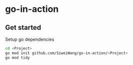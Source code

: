 # go-in-action


## Get started
Setup go dependencies

```sh
cd <Project>
go mod init github.com/SiweiWang/go-in-action/<Project>
go mod tidy
```